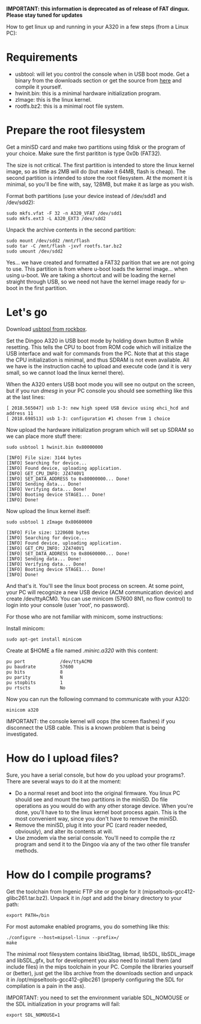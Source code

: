 **IMPORTANT: this information is deprecated as of release of FAT dingux. Please stay tuned for updates**

How to get linux up and running in your A320 in a few steps (from a Linux PC):

# Requirements #

  * usbtool: will let you control the console when in USB boot mode. Get a binary from the downloads section or get the source from [here](http://jz-hacking.googlecode.com/files/jz_tools_20090224.tar.bz2) and compile it yourself.
  * hwinit.bin: this is a minimal hardware initialization program.
  * zImage: this is the linux kernel.
  * rootfs.bz2: this is a minimal root file system.

# Prepare the root filesystem #

Get a miniSD card and make two partitions using fdisk or the program of your choice. Make sure the first parititon is type 0x0b (FAT32).

The size is not critical. The first partition is intended to store the linux kernel image, so as little as 2MB will do (but make it 64MB, flash is cheap). The second partition is intended to store the root filesystem. At the moment it is minimal, so you'll be fine with, say, 128MB, but make it as large as you wish.

Format both partitions (use your device instead of /dev/sdd1 and /dev/sdd2):

```
sudo mkfs.vfat -F 32 -n A320_VFAT /dev/sdd1
sudo mkfs.ext3 -L A320_EXT3 /dev/sdd2
```

Unpack the archive contents in the second partition:

```
sudo mount /dev/sdd2 /mnt/flash
sudo tar -C /mnt/flash -jxvf rootfs.tar.bz2
sudo umount /dev/sdd2
```

Yes... we have created and formatted a FAT32 parition that we are not going to use. This partition is from where u-boot loads the kernel image... when using u-boot. We are taking a shortcut and will be loading the kernel straight through USB, so we need not have the kernel image ready for u-boot in the first partition.

# Let's go #

Download [usbtool from rockbox](http://www.rockbox.org/twiki/bin/viewfile/Main/OndaVX747?rev=2;filename=usbtool).

Set the Dingoo A320 in USB boot mode by holding down button B while resetting. This tells the CPU to boot from ROM code which will initialize the USB interface and wait for commands from the PC. Note that at this stage the CPU initialization is minimal, and thus SDRAM is not even available. All we have is the instruction caché to upload and execute code (and it is very small, so we cannot load the linux kernel there).

When the A320 enters USB boot mode you will see no output on the screen, but if you run _dmesg_ in your PC console you should see something like this at the last lines:

```
[ 2018.565047] usb 1-3: new high speed USB device using ehci_hcd and address 11
[ 2018.698513] usb 1-3: configuration #1 chosen from 1 choice
```

Now upload the hardware initialization program which will set up SDRAM so we can place more stuff there:

```
sudo usbtool 1 hwinit.bin 0x80000000

[INFO] File size: 3144 bytes
[INFO] Searching for device...
[INFO] Found device, uploading application.
[INFO] GET_CPU_INFO: JZ4740V1
[INFO] SET_DATA_ADDRESS to 0x80000000... Done!
[INFO] Sending data... Done!
[INFO] Verifying data... Done!
[INFO] Booting device STAGE1... Done!
[INFO] Done!
```

Now upload the linux kernel itself:

```
sudo usbtool 1 zImage 0x80600000

[INFO] File size: 1220608 bytes
[INFO] Searching for device...
[INFO] Found device, uploading application.
[INFO] GET_CPU_INFO: JZ4740V1
[INFO] SET_DATA_ADDRESS to 0x80600000... Done!
[INFO] Sending data... Done!
[INFO] Verifying data... Done!
[INFO] Booting device STAGE1... Done!
[INFO] Done!
```

And that's it. You'll see the linux boot process on screen. At some point, your PC will recognize a new USB device (ACM communication device) and create /dev/ttyACM0. You can use minicom (57600 8N1, no flow control) to login into your console (user 'root', no password).

For those who are not familiar with minicom, some instructions:

Install minicom:

```
sudo apt-get install minicom
```

Create at $HOME a file named _.minirc.a320_ with this content:

```
pu port             /dev/ttyACM0
pu baudrate         57600
pu bits             8
pu parity           N
pu stopbits         1
pu rtscts           No
```

Now you can run the following command to communicate with your A320:

```
minicom a320
```


IMPORTANT: the console kernel will oops (the screen flashes) if you disconnect the USB cable. This is a known problem that is being investigated.

# How do I upload files? #

Sure, you have a serial console, but how do you upload your programs?. There are several ways to do it at the moment:

  * Do a normal reset and boot into the original firmware. You linux PC should see and mount the two partitions in the miniSD. Do file operations as you would do with any other storage device. When you're done, you'll have to to the linux kernel boot process again. This is the most convenient way, since you don't have to remove the miniSD.
  * Remove the miniSD, plug it into your PC (card reader needed, obviously), and alter its contents at will.
  * Use zmodem vía the serial console. You'll need to compile the rz program and send it to the Dingoo vía any of the two other file transfer methods.

# How do I compile programs? #

Get the toolchain from Ingenic FTP site or google for it (mipseltools-gcc412-glibc261.tar.bz2). Unpack it in /opt and add the binary directory to your path:

```
export PATH=/bin
```

For most automake enabled programs, you do something like this:

```
./configure --host=mipsel-linux --prefix=/
make
```

The minimal root filesystem contains libid3tag, libmad, libSDL, libSDL\_image and libSDL\_gfx, but for development you also need to install them (and include files) in the mips toolchain in your PC. Compile the libraries yourself or (better), just get the libs archive from the downloads section and unpack it in /opt/mipseltools-gcc412-glibc261 (properly configuring the SDL for compilation is a pain in the ass).

IMPORTANT: you need to set the environment variable SDL\_NOMOUSE or the SDL initialization in your programs will fail:

```
export SDL_NOMOUSE=1
```